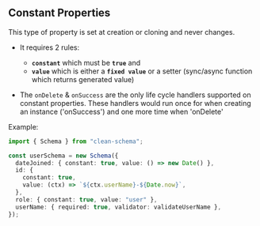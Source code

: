 ## Constant Properties

This type of property is set at creation or cloning and never changes.

- It requires 2 rules:

  - **`constant`** which must be **`true`** and
  - **`value`** which is either a **`fixed value`** or a setter (sync/async function which returns generated value)

- The `onDelete` & `onSuccess` are the only life cycle handlers supported on constant properties.
  These handlers would run once for when creating an instance ('onSuccess') and one more time when 'onDelete'

Example:

```ts
import { Schema } from "clean-schema";

const userSchema = new Schema({
  dateJoined: { constant: true, value: () => new Date() },
  id: {
    constant: true,
    value: (ctx) => `${ctx.userName}-${Date.now}`,
  },
  role: { constant: true, value: "user" },
  userName: { required: true, validator: validateUserName },
});
```
